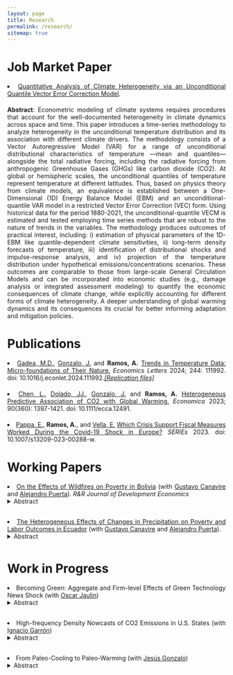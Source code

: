 ```yaml
---
layout: page
title: Research
permalink: /research/
sitemap: true
---
```


<style>
  body {
    text-align: justify;
  }
  p {
    margin-bottom: 20px;
    text-align: justify;
  }
  li {
    text-align: justify;
  }
  details summary {
    cursor: pointer;
    margin-bottom: 10px;
  }
  details[open] summary ~ * {
    animation: openAnimation 0.3s ease-in-out;
  }
  @keyframes openAnimation {
    from { opacity: 0; }
    to { opacity: 1; }
  }
  details i {
    display: block;
    text-align: justify;
    margin-top: 10px;
  }
</style>

# Job Market Paper

<li><a href="https://anramosr.github.io/JMP_AndreyRamos.pdf" target="_blank">Quantitative Analysis of Climate Heterogeneity via an Unconditional Quantile Vector Error Correction Model</a>.</li>  
<p></p>
<strong>Abstract</strong>: Econometric modeling of climate systems requires procedures that account for the well-documented heterogeneity in climate dynamics across space and time. This paper introduces a time-series methodology to analyze heterogeneity in the unconditional temperature distribution and its association with different climate drivers. The methodology consists of a Vector Autoregressive Model (VAR) for a range of unconditional distributional characteristics of temperature —mean and quantiles— alongside the total radiative forcing, including the radiative forcing from anthropogenic Greenhouse Gases (GHGs) like carbon dioxide (CO2). At global or hemispheric scales, the unconditional quantiles of temperature represent temperature at different latitudes. Thus, based on physics theory from climate models, an equivalence is established between a One-Dimensional (1D) Energy Balance Model (EBM) and an unconditional-quantile VAR model in a restricted Vector Error Correction (VEC) form. Using historical data for the period 1880-2021, the unconditional-quantile VECM is estimated and tested employing time series methods that are robust to the nature of trends in the variables. The methodology produces outcomes of practical interest, including: i) estimation of physical parameters of the 1D-EBM like quantile-dependent climate sensitivities, ii) long-term density forecasts of temperature, iii) identification of distributional shocks and impulse-response analysis, and iv) projection of the temperature distribution under hypothetical emissions/concentrations scenarios. These outcomes are comparable to those from large-scale General Circulation Models and can be incorporated into economic studies (e.g., damage analysis or integrated assessment modeling) to quantify the economic consequences of climate change, while explicitly accounting for different forms of climate heterogeneity. A deeper understanding of global warming dynamics and its consequences its crucial for better informing adaptation and mitigation policies.

# Publications

<li><a href="http://www.lolagadea.com/" target="_blank">Gadea, M.D.</a>, <a href="https://www.eco.uc3m.es/~jgonzalo/" target="_blank"> Gonzalo, J.</a> and <b>Ramos, A.</b> <a href="https://www.sciencedirect.com/science/article/pii/S0165176524004762?via%3Dihub" target="_blank">Trends in Temperature Data: Micro-foundations of Their Nature.</a> <i> Economics Letters </i> 2024; 244: 111992. doi: 10.1016/j.econlet.2024.111992.<a href="https://github.com/anramosr/Gadea-Gonzalo-Ramos-Trends-2024" target="_blank"><i>[Replication files]</i></a></li>
<p></p>

<li><a href="https://sites.google.com/view/liangchen-phbs" target="_blank">Chen, L.</a>, <a href="https://dolado.blogspot.com/" target="_blank">Dolado, JJ.</a>,  <a href="https://www.eco.uc3m.es/~jgonzalo/" target="_blank"> Gonzalo, J.</a> and <b>Ramos, A.</b> <a href="https://onlinelibrary.wiley.com/doi/full/10.1111/ecca.12491" target="_blank">Heterogeneous Predictive Association of CO2 with Global Warming.</a> <i> Economica </i> 2023; 90(360): 1397-1421. doi: 10.1111/ecca.12491.</li>
<p></p>

<li><a href="https://sites.google.com/site/evipappapersonalhomepage/home" target="_blank">Pappa, E.</a>, <b>Ramos, A.</b>, and <a href="https://sites.google.com/view/evella/home" target="_blank">Vella, E.</a> <a href="https://link.springer.com/article/10.1007/s13209-023-00288-w" target="_blank">Which Crisis Support Fiscal Measures Worked During the Covid-19 Shock in Europe?</a> <i> SERIEs </i> 2023. doi: 10.1007/s13209-023-00288-w.</li>
<p></p>

# Working Papers

<li><a href="https://docs.iza.org/dp16988.pdf" target="_blank">On the Effects of Wildfires on Poverty in Bolivia</a> (with <a href="https://gcanavire.com/" target="_blank">Gustavo Canavire</a> and <a href="https://sites.google.com/view/alejandro-puerta/" target="_blank">Alejandro Puerta</a>). <i>R&R Journal of Development Economics</i></li>
<details><summary>Abstract</summary>
<i>This paper examines the impact of severe wildfire events on Bolivia’s poverty and labor market outcomes. We construct a panel dataset from 2005 to 2020 at the municipality level utilizing NASA’s MODIS Collection-6 MCD64A1 burned area product, and merge it with household surveys. To attain survey representativeness at a given geographical level, we aggregate neighboring municipalities through the max-pregion algorithm. Using the Interactive Fixed Effects Counterfactual Estimator, we estimate the causal effects of severe wildfire events on poverty, household per-capita income, and the agricultural sector. We find a significant short-term increase in poverty explained by a temporary decline in household per capita and, specifically, agricultural labor income.</i></details>
<p></p>

<li><a href="https://anramosr.github.io/Canavire_Puerta_Ramos_Ecuador.pdf" target="_blank">The Heterogeneous Effects of Changes in Precipitation on Poverty and Labor Outcomes in Ecuador</a> (with <a href="https://gcanavire.com/" target="_blank">Gustavo Canavire</a> and <a href="https://sites.google.com/view/alejandro-puerta/" target="_blank">Alejandro Puerta</a>).
<details><summary>Abstract</summary>
<i>This document examines the effect of precipitation shocks on poverty status in Ecuador. Using gridded monthly precipitation data from 2007 to 2021, we define measures for the excess and deficit in precipitation levels at the parish geographical level. This data is merged with household socioeconomic information obtained from the National Survey of Employment, Unemployment, and Underemployment (ENEMDU). Our empirical findings reveal that both excess and deficit in precipitation significantly affect poverty status, with these effects displaying strong heterogeneity across economic sectors. Variations in the Standardized Precipitation Index (SPI), whether positive or negative, lead to an increased probability of poverty among workers in the primary sector (specifically, those engaged in fishing and agriculture). In contrast, we observe poverty-reducing effects for the secondary and tertiary sectors. Factors such as formality status, urban/rural location, and the nature of employment play crucial roles in moderating the estimated effects. Per-capita household income and labor income are key channels to explain our findings.</i></details>
<p></p>

<h1>Work in Progress</h1>

<li><a></a>Becoming Green: Aggregate and Firm-level Effects of Green Technology News Shock (with <a href="https://oscarjaulin.com/" target="_blank">Oscar Jaulin</a>)</li>
<details>
<summary>Abstract</summary>
<i>We empirically explore the macroeconomic and firm-level implications of news about future technological advancements in the green sector. Utilizing the economic value of green patents granted to publicly listed companies in the U.S., we identify green technology news shocks via a convenient and meaningful rotation of the innovations from a Bayesian Vector Autorregresion Model (BVAR). These shocks are decomposed into two orthogonal components: i) a common technological component shared by both green and non-green innovation, that reproduces response patterns akin to those expected from a technology news shock with long-run impacts on productivity; and ii) an idiosyncratic component to green innovation inducing inflationary pressures and stock price reductions. The responses to the orthogonal component suggest the existence of a green transition news content that can be related to expectations of more rigorous carbon policies or stricter environmental standards in the future. Our focus on green innovation deepens our understanding about the effect of technology-specific news shocks and provides information of practical importance for macroeconomic and environmental policies.</i>
</details>
<p></p>

<li>High-frequency Density Nowcasts of CO2 Emissions in U.S. States (with <a href="https://ignaciogarron.github.io/" target="_blank">Ignacio Garrón</a>)</li>
<details>
<summary>Abstract</summary>
<i>This paper proposes an approach to panel density nowcasting for high-frequency data, to produce timely predictions of CO2 emissions and energy consumption growth for U.S. states. Using weekly state-level economic conditions and adopting a mixed-frequency model, we initially forecast energy consumption growth. Subsequently, this information is plugged-in into a bridge equation to predict CO2 emissions growth quantiles, accounting for cross-sectional dependence across states through estimated factors. To capture both asymmetry and excess kurtosis, a skew-t distribution is fitted. The performance of the models is rigorously assessed through an out-of-sample forecasting study, revealing that the weekly nowcasts offer early insights into CO2 emissions and energy consumption growth. Our study contributes to the existing literature on several ways. First, the quantile approach adopted to produce CO2 emissions growth nowcasts allows us to provide a complete description of the uncertainty associated with predictions. Related studies as Bennedsen et al. (2021) and Fosten and Nandi (2023) only produce point predictions at the national and state level, respectively. Second, the use of the weekly state-level economic indicators of Baumeister et al. (2024) implies a higher frequency in the nowcasting exercise compared to the quarterly and monthly frequencies of Bennedsen et al. (2021) and Fosten and Nandi (2023), respectively. The information produced by our analysis is useful to inform policies aiming to reduce regional environmental degradation. The nowcasting exercise is particularly important in this context, given the large publication lags in the U.S. state-level energy consumption and emissions data.</i>
</details>
<p></p>

<li>From Paleo-Cooling to Paleo-Warming (with <a href="https://www.eco.uc3m.es/~jgonzalo/" target="_blank">Jesús Gonzalo</a>)</li>
<details>
<summary>Abstract</summary>
<i>A time-series quantitative methodology to describe trends in the temperature distribution under the assumption of local-stationarity is introduced. The methodology consists of estimating certain distributional characteristics of interest (mean, quantiles, and dispersion measures), testing for the existence of trends, and characterizing heterogeneity in the trend evolution along the temperature distribution. Applying the proposed methodology to the temperature paleoclimate record over the last 800 thousand years, we are able to determine to what extent the currently observed Global Warming dynamics are unusual compared to past changes in Earth’s climate. Our findings indicate that the Global Warming during the last 200 years is completely different to what is observed over the paleoclimate record. Over long-horizon samples covering several glacial-interglacial cycles (800 and 420 thousands of years), our approach detects a clear long-term Paleo-Cooling. If the analysis is restricted to shorter-horizon samples characterized by abrupt increases in temperature, as the last deglaciation (last 27 thousands of years), evidence of Paleo-Warming is obtained; however the intensity and heterogeneity of the current warming are significantly different. We highlight the importance of studying the whole distribution of the temperature to obtain a wide angle picture of climate evolution.</i>
</details>
<p></p>

